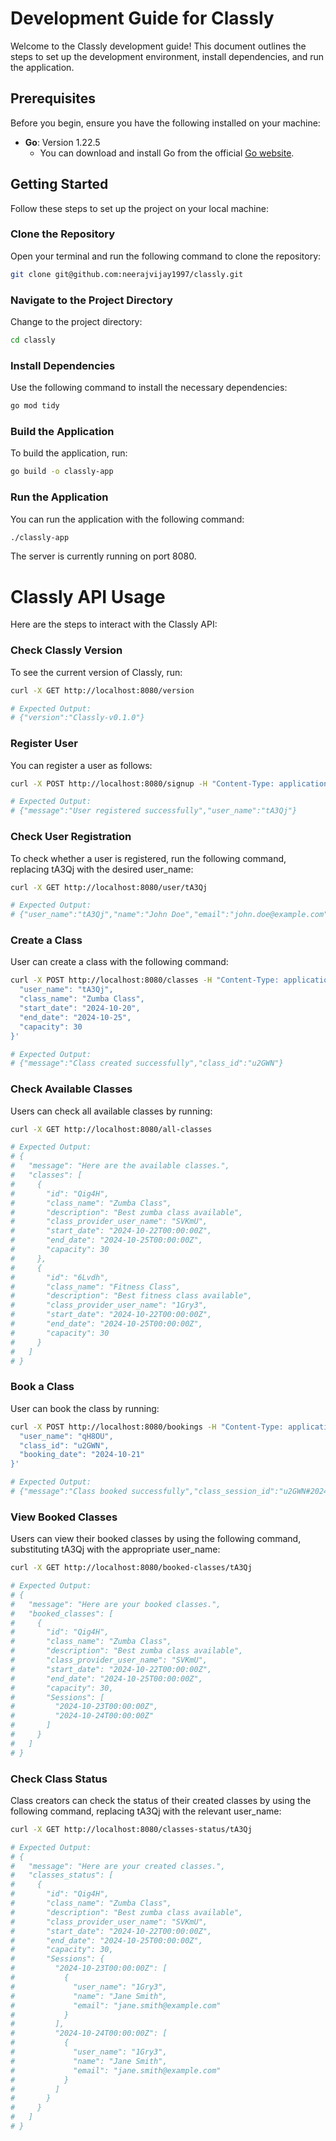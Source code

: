# Development Guide for Classly

Welcome to the Classly development guide! This document outlines the steps to set up the development environment, install dependencies, and run the application.

## Prerequisites

Before you begin, ensure you have the following installed on your machine:

- **Go**: Version 1.22.5
  - You can download and install Go from the official [Go website](https://golang.org/dl/).

## Getting Started

Follow these steps to set up the project on your local machine:

### Clone the Repository

Open your terminal and run the following command to clone the repository:

```bash
git clone git@github.com:neerajvijay1997/classly.git
```

### Navigate to the Project Directory

Change to the project directory:

```bash
cd classly
```

### Install Dependencies

Use the following command to install the necessary dependencies:

```bash
go mod tidy
```

### Build the Application

To build the application, run:

```bash
go build -o classly-app
```

### Run the Application

You can run the application with the following command:

```bash
./classly-app
```
The server is currently running on port 8080.

# Classly API Usage

Here are the steps to interact with the Classly API:

### Check Classly Version

To see the current version of Classly, run:

```bash
curl -X GET http://localhost:8080/version

# Expected Output:
# {"version":"Classly-v0.1.0"}
```

### Register User

You can register a user as follows:

```bash
curl -X POST http://localhost:8080/signup -H "Content-Type: application/json" -d '{"name": "John Doe", "email": "john.doe@example.com"}'

# Expected Output:
# {"message":"User registered successfully","user_name":"tA3Qj"}
```

### Check User Registration

To check whether a user is registered, run the following command, replacing tA3Qj with the desired user_name:

```bash
curl -X GET http://localhost:8080/user/tA3Qj

# Expected Output:
# {"user_name":"tA3Qj","name":"John Doe","email":"john.doe@example.com"}
```

### Create a Class

User can create a class with the following command:

```bash
curl -X POST http://localhost:8080/classes -H "Content-Type: application/json" -d '{
  "user_name": "tA3Qj",
  "class_name": "Zumba Class",
  "start_date": "2024-10-20",
  "end_date": "2024-10-25",
  "capacity": 30
}'

# Expected Output:
# {"message":"Class created successfully","class_id":"u2GWN"}
```

### Check Available Classes

Users can check all available classes by running:

```bash
curl -X GET http://localhost:8080/all-classes

# Expected Output:
# {
#   "message": "Here are the available classes.",
#   "classes": [
#     {
#       "id": "Qig4H",
#       "class_name": "Zumba Class",
#       "description": "Best zumba class available",
#       "class_provider_user_name": "SVKmU",
#       "start_date": "2024-10-22T00:00:00Z",
#       "end_date": "2024-10-25T00:00:00Z",
#       "capacity": 30
#     },
#     {
#       "id": "6Lvdh",
#       "class_name": "Fitness Class",
#       "description": "Best fitness class available",
#       "class_provider_user_name": "1Gry3",
#       "start_date": "2024-10-22T00:00:00Z",
#       "end_date": "2024-10-25T00:00:00Z",
#       "capacity": 30
#     }
#   ]
# }
```

### Book a Class

User can book the class by running:

```bash
curl -X POST http://localhost:8080/bookings -H "Content-Type: application/json" -d '{
  "user_name": "qH8OU",
  "class_id": "u2GWN",
  "booking_date": "2024-10-21"
}'

# Expected Output:
# {"message":"Class booked successfully","class_session_id":"u2GWN#2024-10-21"}
```

### View Booked Classes

Users can view their booked classes by using the following command, substituting tA3Qj with the appropriate user_name:

```bash
curl -X GET http://localhost:8080/booked-classes/tA3Qj

# Expected Output:
# {
#   "message": "Here are your booked classes.",
#   "booked_classes": [
#     {
#       "id": "Qig4H",
#       "class_name": "Zumba Class",
#       "description": "Best zumba class available",
#       "class_provider_user_name": "SVKmU",
#       "start_date": "2024-10-22T00:00:00Z",
#       "end_date": "2024-10-25T00:00:00Z",
#       "capacity": 30,
#       "Sessions": [
#         "2024-10-23T00:00:00Z",
#         "2024-10-24T00:00:00Z"
#       ]
#     }
#   ]
# }
```

### Check Class Status

Class creators can check the status of their created classes by using the following command, replacing tA3Qj with the relevant user_name:

```bash
curl -X GET http://localhost:8080/classes-status/tA3Qj

# Expected Output:
# {
#   "message": "Here are your created classes.",
#   "classes_status": [
#     {
#       "id": "Qig4H",
#       "class_name": "Zumba Class",
#       "description": "Best zumba class available",
#       "class_provider_user_name": "SVKmU",
#       "start_date": "2024-10-22T00:00:00Z",
#       "end_date": "2024-10-25T00:00:00Z",
#       "capacity": 30,
#       "Sessions": {
#         "2024-10-23T00:00:00Z": [
#           {
#             "user_name": "1Gry3",
#             "name": "Jane Smith",
#             "email": "jane.smith@example.com"
#           }
#         ],
#         "2024-10-24T00:00:00Z": [
#           {
#             "user_name": "1Gry3",
#             "name": "Jane Smith",
#             "email": "jane.smith@example.com"
#           }
#         ]
#       }
#     }
#   ]
# }
```
